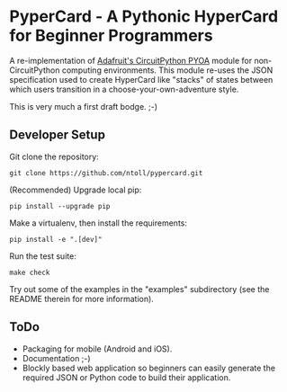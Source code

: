 # PyperCard - A Pythonic HyperCard for Beginner Programmers

A re-implementation of
[Adafruit's CircuitPython PYOA](https://github.com/adafruit/Adafruit_CircuitPython_PYOA)
module for non-CircuitPython computing environments. This module re-uses the
JSON specification used to create HyperCard like "stacks" of states between
which users transition in a choose-your-own-adventure style.

This is very much a first draft bodge. ;-)

## Developer Setup

Git clone the repository:

```
git clone https://github.com/ntoll/pypercard.git
```

(Recommended) Upgrade local pip:

```
pip install --upgrade pip
```

Make a virtualenv, then install the requirements:

```
pip install -e ".[dev]"
```

Run the test suite:

```
make check
```

Try out some of the examples in the "examples" subdirectory (see the README
therein for more information).

## ToDo

* Packaging for mobile (Android and iOS).
* Documentation ;-)
* Blockly based web application so beginners can easily generate the required
  JSON or Python code to build their application.
